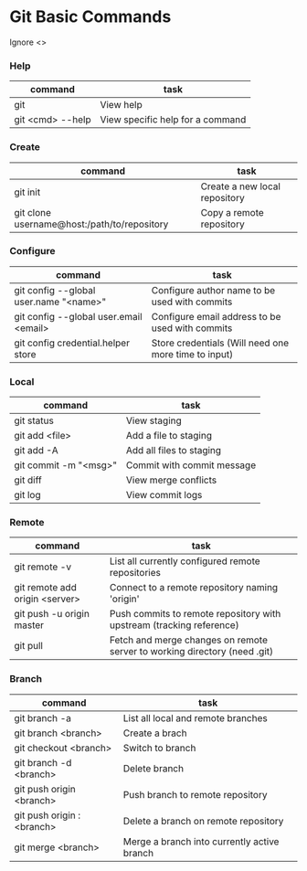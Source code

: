 # Git Basic Commands
Ignore <>
### Help
command | task
--- | ---
git | View help
git \<cmd> --help | View specific help for a command
### Create
command | task
--- | ---
git init | Create a new local repository
git clone username@host:/path/to/repository | Copy a remote repository
### Configure
command | task
--- | ---
git config --global user.name "\<name>" | Configure author name to be used with commits
git config --global user.email \<email> | Configure email address to be used with commits
git config credential.helper store | Store credentials (Will need one more time to input)
### Local
command | task
--- | ---
git status | View staging
git add \<file> | Add a file to staging
git add -A | Add all files to staging
git commit -m "\<msg>" | Commit with commit message
git diff | View merge conflicts
git log | View commit logs
### Remote
command | task
--- | ---
git remote -v | List all currently configured remote repositories
git remote add origin \<server> | Connect to a remote repository naming 'origin'
git push -u origin master | Push commits to remote repository with upstream (tracking reference)
git pull | Fetch and merge changes on remote server to working directory (need .git)
### Branch
command | task
--- | ---
git branch -a | List all local and remote branches
git branch \<branch> | Create a brach
git checkout \<branch> | Switch to branch
git branch -d \<branch> | Delete branch
git push origin \<branch> | Push branch to remote repository
git push origin :\<branch> | Delete a branch on remote repository
git merge \<branch> | Merge a branch into currently active branch
